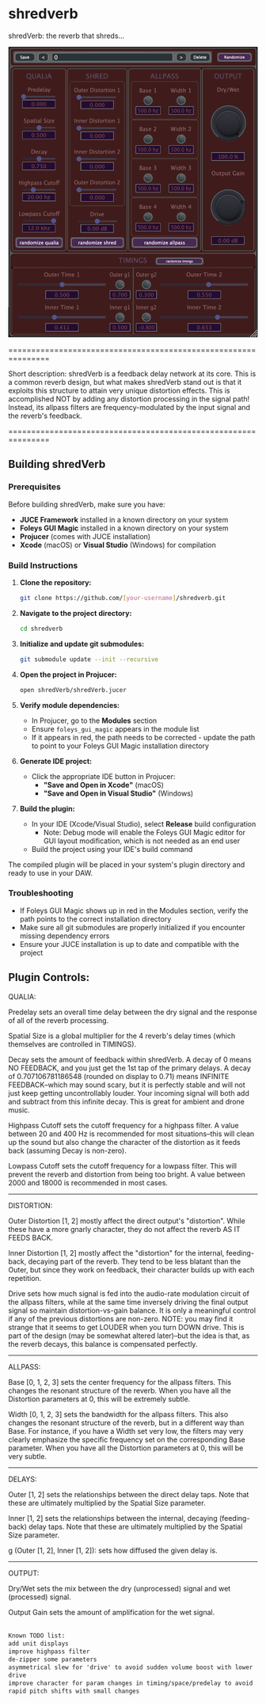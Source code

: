# shredverb

shredVerb: the reverb that shreds...

<img src="images/shredverb.png" alt="shredVerb Plugin" width="600">

===============================================================

Short description:
shredVerb is a feedback delay network at its core. This is a common reverb design, but what makes shredVerb stand out is that it exploits this structure to attain very unique distortion effects. This is accomplished NOT by adding any distortion processing in the signal path! Instead, its allpass filters are frequency-modulated by the input signal and the reverb's feedback.

===============================================================


## Building shredVerb

### Prerequisites
Before building shredVerb, make sure you have:
- **JUCE Framework** installed in a known directory on your system
- **Foleys GUI Magic** installed in a known directory on your system
- **Projucer** (comes with JUCE installation)
- **Xcode** (macOS) or **Visual Studio** (Windows) for compilation

### Build Instructions

1. **Clone the repository:**
   ```bash
   git clone https://github.com/[your-username]/shredverb.git
   ```

2. **Navigate to the project directory:**
   ```bash
   cd shredverb
   ```

3. **Initialize and update git submodules:**
   ```bash
   git submodule update --init --recursive
   ```

4. **Open the project in Projucer:**
   ```bash
   open shredVerb/shredVerb.jucer
   ```
5. **Verify module dependencies:**
   - In Projucer, go to the **Modules** section
   - Ensure `foleys_gui_magic` appears in the module list
   - If it appears in red, the path needs to be corrected - update the path to point to your Foleys GUI Magic installation directory

6. **Generate IDE project:**
   - Click the appropriate IDE button in Projucer:
     - **"Save and Open in Xcode"** (macOS)
     - **"Save and Open in Visual Studio"** (Windows)

7. **Build the plugin:**
   - In your IDE (Xcode/Visual Studio), select **Release** build configuration
     - Note: Debug mode will enable the Foleys GUI Magic editor for GUI layout modification, which is not needed as an end user
   - Build the project using your IDE's build command

The compiled plugin will be placed in your system's plugin directory and ready to use in your DAW.

### Troubleshooting
- If Foleys GUI Magic shows up in red in the Modules section, verify the path points to the correct installation directory
- Make sure all git submodules are properly initialized if you encounter missing dependency errors
- Ensure your JUCE installation is up to date and compatible with the project


Plugin Controls:
--------------------------------------------------------------------
QUALIA:

Predelay sets an overall time delay between the dry signal and the response of all of the reverb processing.

Spatial Size is a global multiplier for the 4 reverb's delay times (which themselves are controlled in TIMINGS). 

Decay sets the amount of feedback within shredVerb. A decay of 0 means NO FEEDBACK, and you just get the 1st tap of the primary delays. A decay of 0.707106781186548 (rounded on display to 0.71) means INFINITE FEEDBACK–which may sound scary, but it is perfectly stable and will not just keep getting uncontrollably louder. Your incoming signal will both add and subtract from this infinite decay. This is great for ambient and drone music.

Highpass Cutoff sets the cutoff frequency for a highpass filter. A value between 20 and 400 Hz is recommended for most situations–this will clean up the sound but also change the character of the distortion as it feeds back (assuming Decay is non-zero).

Lowpass Cutoff sets the cutoff frequency for a lowpass filter. This will prevent the reverb and distortion from being too bright. A value between 2000 and 18000 is recommended in most cases.

-------------------------------------------------------------------------------------------------
DISTORTION:

Outer Distortion [1, 2] mostly affect the direct output's "distortion". While these have a more gnarly character, they do not affect the reverb AS IT FEEDS BACK. 

Inner Distortion [1, 2] mostly affect the "distortion" for the internal, feeding-back, decaying part of the reverb. They tend to be less blatant than the Outer, but since they work on feedback, their character builds up with each repetition. 

Drive sets how much signal is fed into the audio-rate modulation circuit of the allpass filters, while at the same time inversely driving the final output signal so maintain distortion-vs-gain balance. It is only a meaningful control if any of the previous distortions are non-zero. NOTE: you may find it strange that it seems to get LOUDER when you turn DOWN drive. This is part of the design (may be somewhat altered later)–but the idea is that, as the reverb decays, this balance is compensated perfectly.

-------------------------------------------------------------------------------------------------
ALLPASS:

Base [0, 1, 2, 3] sets the center frequency for the allpass filters. This changes the resonant structure of the reverb. When you have all the Distortion parameters at 0, this will be extremely subtle. 

Width [0, 1, 2, 3] sets the bandwidth for the allpass filters. This also changes the resonant structure of the reverb, but in a different way than Base. For instance, if you have a Width set very low, the filters may very clearly emphasize the specific frequency set on the corresponding Base parameter. When you have all the Distortion parameters at 0, this will be very subtle. 

-------------------------------------------------------------------------------------------------
DELAYS:

Outer [1, 2] sets the relationships between the direct delay taps. Note that these are ultimately multiplied by the Spatial Size parameter. 

Inner [1, 2] sets the relationships between the internal, decaying (feeding-back) delay taps. Note that these are ultimately multiplied by the Spatial Size parameter. 

g (Outer [1, 2], Inner [1, 2]): sets how diffused the given delay is.

-------------------------------------------------------------------------------------------------
OUTPUT:

Dry/Wet sets the mix between the dry (unprocessed) signal and wet (processed) signal.

Output Gain sets the amount of amplification for the wet signal. 

~~~~~~~~~~~~~~~~~~~~~~~~~~~~~~~~~~~~~~~~~~~~~~~~~~~~~~~~~~~~~~~

Known TODO list:
add unit displays
improve highpass filter
de-zipper some parameters
asymmetrical slew for 'drive' to avoid sudden volume boost with lower drive
improve character for param changes in timing/space/predelay to avoid rapid pitch shifts with small changes 
